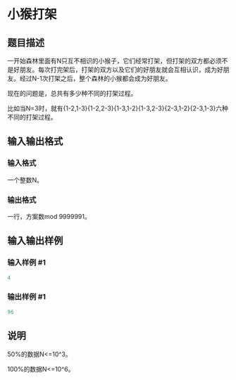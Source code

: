 # 小猴打架

## 题目描述

一开始森林里面有N只互不相识的小猴子，它们经常打架，但打架的双方都必须不是好朋友。每次打完架后，打架的双方以及它们的好朋友就会互相认识，成为好朋友。经过N-1次打架之后，整个森林的小猴都会成为好朋友。

现在的问题是，总共有多少种不同的打架过程。

比如当N=3时，就有{1-2,1-3}{1-2,2-3}{1-3,1-2}{1-3,2-3}{2-3,1-2}{2-3,1-3}六种不同的打架过程。

## 输入输出格式

### 输入格式

一个整数N。 

### 输出格式

一行，方案数mod 9999991。 

## 输入输出样例

### 输入样例 #1

```cpp
4
```


### 输出样例 #1

```cpp
96
```


## 说明

50%的数据N<=10^3。

100%的数据N<=10^6。 

